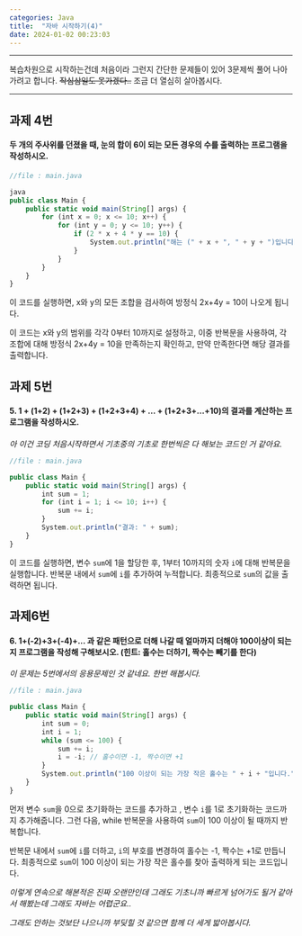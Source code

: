 ```yaml
---
categories: Java
title:  "자바 시작하기(4)"
date: 2024-01-02 00:23:03
---
```


***
복습차원으로 시작하는건데 처음이라 그런지 간단한 문제들이 있어 3문제씩 풀어 나아가려고 합니다. ~~작심삼일도 못가겠다..~~ 조금 더 열심히 살아봅시다.
***
 

## 과제 4번

#### 두 개의 주사위를 던졌을 때, 눈의 합이 6이 되는 모든 경우의 수를 출력하는 프로그램을 작성하시오.

```js
//file : main.java

java
public class Main {
    public static void main(String[] args) {
        for (int x = 0; x <= 10; x++) {
            for (int y = 0; y <= 10; y++) {
                if (2 * x + 4 * y == 10) {
                    System.out.println("해는 (" + x + ", " + y + ")입니다.");
                }
            }
        }
    }
}
```
이 코드를 실행하면, x와 y의 모든 조합을 검사하여 방정식 2x+4y = 10이 나오게 됩니다.

이 코드는 x와 y의 범위를 각각 0부터 10까지로 설정하고, 이중 반복문을 사용하여, 각 조합에 대해 방정식 2x+4y = 10을 만족하는지 확인하고, 만약 만족한다면 해당 결과를 출력합니다.

## 과제 5번
#### 5. 1 + (1+2) + (1+2+3) + (1+2+3+4) + … + (1+2+3+…+10)의 결과를 계산하는 프로그램을 작성하시오.

*아 이건 코딩 처음시작하면서 기초중의 기초로 한번씩은 다 해보는 코드인 거 같아요.*

```js
//file : main.java

public class Main {
    public static void main(String[] args) {
        int sum = 1;
        for (int i = 1; i <= 10; i++) {
            sum += i;
        }
        System.out.println("결과: " + sum);
    }
}
```
이 코드를 실행하면, 변수 `sum`에 1을 할당한 후, 1부터 10까지의 숫자 `i`에 대해 반복문을 실행합니다. 반복문 내에서 `sum`에 `i`를 추가하여 누적합니다. 최종적으로 `sum`의 값을 출력하면 됩니다.

## 과제6번
#### 6. 1+(-2)+3+(-4)+... 과 같은 패턴으로 더해 나갈 때 얼마까지 더해야 100이상이 되는지 프로그램을 작성해 구해보시오. (힌트: 홀수는 더하기, 짝수는 빼기를 한다)

*이 문제는 5번에서의 응용문제인 것 같네요. 한번 해봅시다.*
```js
//file : main.java

public class Main {
    public static void main(String[] args) {
        int sum = 0;
        int i = 1;
        while (sum <= 100) {
            sum += i;
            i = -i; // 홀수이면 -1, 짝수이면 +1
        }
        System.out.println("100 이상이 되는 가장 작은 홀수는 " + i + "입니다.");
    }
}
```
먼저 변수 `sum`을 0으로 초기화하는 코드를 추가하고 , 변수 `i`를 1로 초기화하는 코드까지 추가해줍니다. 그런 다음, while 반복문을 사용하여 `sum`이 100 이상이 될 때까지 반복합니다.

 반복문 내에서 `sum`에 `i`를 더하고, `i`의 부호를 변경하여 홀수는 -1, 짝수는 +1로 만듭니다. 최종적으로 `sum`이 100 이상이 되는 가장 작은 홀수를 찾아 출력하게 되는 코드입니다.

 *이렇게 연속으로 해본적은 진짜 오랜만인데 그래도 기초니까 빠르게 넘어가도 될거 같아서 해봤는데 그래도 자바는 어렵군요..*

*그래도 안하는 것보단 나으니까 부딪힐 것 같으면 함께 더 세게 밟아봅시다.*

